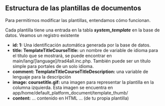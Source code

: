 ## Estructura de las plantillas de documentos

Para permitirnos modificar las plantillas, entendamos cómo funcionan.

Cada plantilla tiene una entrada en la tabla ***system_template*** en la base de datos. Veamos un registro existente

* **id: 1:** Una identificación automática generada por la base de datos.
* **title: TemplateTitleCourseTitle:**  un nombre de variable de idioma para el título que se mostrará, se puede encontrar en main/lang/[language]/trad4all.inc.php. También puede ser un título simple para portales de un solo idioma.
* **comment: TemplateTitleCourseTitleDescription:** una variable de lenguaje para la descripción
* **image: coursetitle.gif:** una imagen para representar la plantilla en la columna izquierda. Esta imagen se encuentra en app/home/default_platform_document/template_thumb/
* **content:** ... contenido en HTML ... (de tu propia plantilla)

